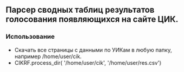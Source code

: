 ## Парсер сводных таблиц результатов голосования появляющихся на сайте ЦИК.

### Использование

- Скачать все страницы с данными по УИКам в любую папку, например /home/user/cik.
-   CIKRF.process_dir( '/home/user/cik', '/home/user/res.csv')
